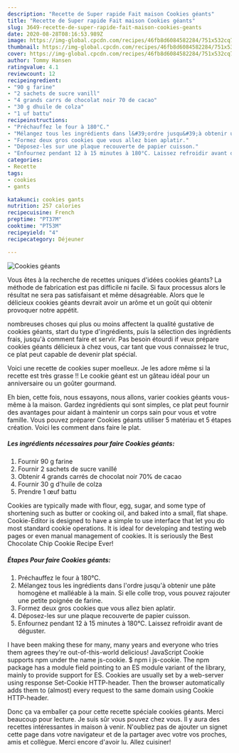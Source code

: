 ```yaml
---
description: "Recette de Super rapide Fait maison Cookies géants"
title: "Recette de Super rapide Fait maison Cookies géants"
slug: 3649-recette-de-super-rapide-fait-maison-cookies-geants
date: 2020-08-28T08:16:53.989Z
image: https://img-global.cpcdn.com/recipes/46fb8d6084582284/751x532cq70/cookies-geants-photo-principale-de-la-recette.jpg
thumbnail: https://img-global.cpcdn.com/recipes/46fb8d6084582284/751x532cq70/cookies-geants-photo-principale-de-la-recette.jpg
cover: https://img-global.cpcdn.com/recipes/46fb8d6084582284/751x532cq70/cookies-geants-photo-principale-de-la-recette.jpg
author: Tommy Hansen
ratingvalue: 4.1
reviewcount: 12
recipeingredient:
- "90 g farine"
- "2 sachets de sucre vanill"
- "4 grands carrs de chocolat noir 70 de cacao"
- "30 g dhuile de colza"
- "1 uf battu"
recipeinstructions:
- "Préchauffez le four à 180°C."
- "Mélangez tous les ingrédients dans l&#39;ordre jusqu&#39;à obtenir une pâte homogène et malléable à la main. Si elle colle trop, vous pouvez rajouter une petite poignée de farine."
- "Formez deux gros cookies que vous allez bien aplatir."
- "Déposez-les sur une plaque recouverte de papier cuisson."
- "Enfournez pendant 12 à 15 minutes à 180°C. Laissez refroidir avant de déguster."
categories:
- Recette
tags:
- cookies
- gants

katakunci: cookies gants 
nutrition: 257 calories
recipecuisine: French
preptime: "PT37M"
cooktime: "PT53M"
recipeyield: "4"
recipecategory: Déjeuner

---
```



![Cookies géants](https://img-global.cpcdn.com/recipes/46fb8d6084582284/751x532cq70/cookies-geants-photo-principale-de-la-recette.jpg)

Vous êtes à la recherche de recettes uniques d'idées cookies géants? La méthode de fabrication est pas difficile ni facile. Si faux processus alors le résultat ne sera pas satisfaisant et même désagréable. Alors que le délicieux cookies géants devrait avoir un arôme et un goût qui obtenir provoquer notre appétit.

nombreuses choses qui plus ou moins affectent la qualité gustative de cookies géants, start du type d'ingrédients, puis la sélection des ingrédients frais, jusqu'à comment faire et servir. Pas besoin étourdi if veux prépare cookies géants délicieux à chez vous, car tant que vous connaissez le truc, ce plat peut capable de devenir plat spécial.

Voici une recette de cookies super moelleux. Je les adore même si la recette est très grasse !! Le cookie géant est un gâteau idéal pour un anniversaire ou un goûter gourmand.


Eh bien, cette fois, nous essayons, nous allons, varier cookies géants vous-même à la maison. Gardez ingrédients qui sont simples, ce plat peut fournir des avantages pour aidant à maintenir un corps sain pour vous et votre famille. Vous pouvez préparer Cookies géants utiliser 5 matériau et 5 étapes création. Voici les comment dans faire le plat.

<!--inarticleads1-->

##### Les ingrédients nécessaires pour faire Cookies géants:

1. Fournir 90 g farine
1. Fournir 2 sachets de sucre vanillé
1. Obtenir 4 grands carrés de chocolat noir 70% de cacao
1. Fournir 30 g d&#39;huile de colza
1. Prendre 1 œuf battu


Cookies are typically made with flour, egg, sugar, and some type of shortening such as butter or cooking oil, and baked into a small, flat shape. Cookie-Editor is designed to have a simple to use interface that let you do most standard cookie operations. It is ideal for developing and testing web pages or even manual management of cookies. It is seriously the Best Chocolate Chip Cookie Recipe Ever! 

<!--inarticleads2-->

##### Étapes Pour faire Cookies géants:

1. Préchauffez le four à 180°C.
1. Mélangez tous les ingrédients dans l&#39;ordre jusqu&#39;à obtenir une pâte homogène et malléable à la main. Si elle colle trop, vous pouvez rajouter une petite poignée de farine.
1. Formez deux gros cookies que vous allez bien aplatir.
1. Déposez-les sur une plaque recouverte de papier cuisson.
1. Enfournez pendant 12 à 15 minutes à 180°C. Laissez refroidir avant de déguster.


I have been making these for many, many years and everyone who tries them agrees they&#39;re out-of-this-world delicious! JavaScript Cookie supports npm under the name js-cookie. $ npm i js-cookie. The npm package has a module field pointing to an ES module variant of the library, mainly to provide support for ES. Cookies are usually set by a web-server using response Set-Cookie HTTP-header. Then the browser automatically adds them to (almost) every request to the same domain using Cookie HTTP-header. 


Donc ça va emballer ça pour cette recette spéciale cookies géants. Merci beaucoup pour lecture. Je suis sûr vous pouvez chez vous. Il y aura des recettes  intéressantes in maison à venir. N'oubliez pas de ajouter un signet cette page dans votre navigateur et de la partager avec votre vos proches, amis et collègue. Merci encore d'avoir lu. Allez cuisiner!
